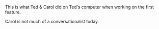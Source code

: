 This is what Ted & Carol did on Ted's computer when working on the first feature. 

Carol is not much of a conversationalist today. 